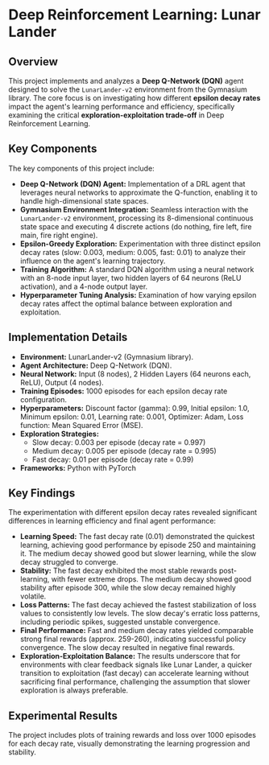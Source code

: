 # Deep Reinforcement Learning: Lunar Lander

## Overview

This project implements and analyzes a **Deep Q-Network (DQN)** agent designed to solve the `LunarLander-v2` environment from the Gymnasium library. The core focus is on investigating how different **epsilon decay rates** impact the agent's learning performance and efficiency, specifically examining the critical **exploration-exploitation trade-off** in Deep Reinforcement Learning.

## Key Components

The key components of this project include:

* **Deep Q-Network (DQN) Agent:** Implementation of a DRL agent that leverages neural networks to approximate the Q-function, enabling it to handle high-dimensional state spaces.
* **Gymnasium Environment Integration:** Seamless interaction with the `LunarLander-v2` environment, processing its 8-dimensional continuous state space and executing 4 discrete actions (do nothing, fire left, fire main, fire right engine).
* **Epsilon-Greedy Exploration:** Experimentation with three distinct epsilon decay rates (slow: 0.003, medium: 0.005, fast: 0.01) to analyze their influence on the agent's learning trajectory.
* **Training Algorithm:** A standard DQN algorithm using a neural network with an 8-node input layer, two hidden layers of 64 neurons (ReLU activation), and a 4-node output layer.
* **Hyperparameter Tuning Analysis:** Examination of how varying epsilon decay rates affect the optimal balance between exploration and exploitation.

## Implementation Details

* **Environment:** LunarLander-v2 (Gymnasium library).
* **Agent Architecture:** Deep Q-Network (DQN).
* **Neural Network:** Input (8 nodes), 2 Hidden Layers (64 neurons each, ReLU), Output (4 nodes).
* **Training Episodes:** 1000 episodes for each epsilon decay rate configuration.
* **Hyperparameters:** Discount factor (gamma): 0.99, Initial epsilon: 1.0, Minimum epsilon: 0.01, Learning rate: 0.001, Optimizer: Adam, Loss function: Mean Squared Error (MSE).
* **Exploration Strategies:**
    * Slow decay: 0.003 per episode (decay rate = 0.997)
    * Medium decay: 0.005 per episode (decay rate = 0.995)
    * Fast decay: 0.01 per episode (decay rate = 0.99)
* **Frameworks:** Python with PyTorch

## Key Findings

The experimentation with different epsilon decay rates revealed significant differences in learning efficiency and final agent performance:

* **Learning Speed:** The fast decay rate (0.01) demonstrated the quickest learning, achieving good performance by episode 250 and maintaining it. The medium decay showed good but slower learning, while the slow decay struggled to converge.
* **Stability:** The fast decay exhibited the most stable rewards post-learning, with fewer extreme drops. The medium decay showed good stability after episode 300, while the slow decay remained highly volatile.
* **Loss Patterns:** The fast decay achieved the fastest stabilization of loss values to consistently low levels. The slow decay's erratic loss patterns, including periodic spikes, suggested unstable convergence.
* **Final Performance:** Fast and medium decay rates yielded comparable strong final rewards (approx. 259-260), indicating successful policy convergence. The slow decay resulted in negative final rewards.
* **Exploration-Exploitation Balance:** The results underscore that for environments with clear feedback signals like Lunar Lander, a quicker transition to exploitation (fast decay) can accelerate learning without sacrificing final performance, challenging the assumption that slower exploration is always preferable.

## Experimental Results

The project includes plots of training rewards and loss over 1000 episodes for each decay rate, visually demonstrating the learning progression and stability.
